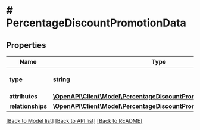 # # PercentageDiscountPromotionData

## Properties

Name | Type | Description | Notes
------------ | ------------- | ------------- | -------------
**type** | **string** | The resource&#39;s type |
**attributes** | [**\OpenAPI\Client\Model\PercentageDiscountPromotionDataAttributes**](PercentageDiscountPromotionDataAttributes.md) |  |
**relationships** | [**\OpenAPI\Client\Model\PercentageDiscountPromotionDataRelationships**](PercentageDiscountPromotionDataRelationships.md) |  | [optional]

[[Back to Model list]](../../README.md#models) [[Back to API list]](../../README.md#endpoints) [[Back to README]](../../README.md)
